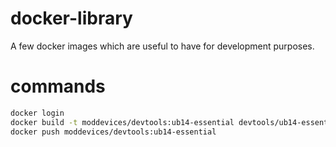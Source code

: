 # docker-library
A few docker images which are useful to have for development purposes.

# commands
```sh
docker login
docker build -t moddevices/devtools:ub14-essential devtools/ub14-essential
docker push moddevices/devtools:ub14-essential
```
